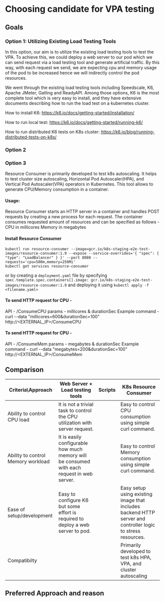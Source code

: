 # Choosing candidate for VPA testing

## Goals

### Option 1: Utilizing Existing Load Testing Tools

In this option, our aim is to utilize the existing load testing tools to test
the VPA. To achieve this, we could deploy a web server to our pod
which we can send request via a load testing tool and generate artificial traffic.
By this way, with each request we send, we are expecting cpu and memory usage of
the pod to be increased hence we will indirectly control the pod resources.

We went through the existing load testing tools including Speedscale, K6,
Apache JMeter, Gatling and ReadyAPI. Among those options, K6 is the most complete tool
which is very easy to install, and they have extensive documents describing 
how to run the load test on a kubernetes cluster.

How to install K6:
https://k6.io/docs/getting-started/installation/

How to run local test:
https://k6.io/docs/getting-started/running-k6/

How to run distributed K6 tests on K8s cluster:
https://k6.io/blog/running-distributed-tests-on-k8s/

### Option 2

### Option 3

Resource Consumer is primarily developed to test k8s autoscaling. It helps to test cluster size autoscaling, Horizontal Pod Autoscaler(HPA), and Vertical Pod Autoscaler(VPA) operators in Kubernetes. This tool allows to generate CPU/Memory consumption in a container.

#### Usage:
Resource Consumer starts an HTTP server in a container and handles POST requests by creating a new process for each request.
The container consumes requested amount of resources and can be specified as follows -
CPU in millicores
Memory in megabytes

#### Install Resource Consumer
```
kubectl run resource-consumer --image=gcr.io/k8s-staging-e2e-test-images/resource-consumer:1.9 --expose --service-overrides='{ "spec": { "type": "LoadBalancer" } }' --port 8080 --requests='cpu=500m,memory=256Mi'
kubectl get services resource-consumer
```
or by creating a ```deployment.yaml``` file by specifying ```spec.template.spec.containers[].image: gcr.io/k8s-staging-e2e-test-images/resource-consumer:1.9``` and deploying it using ```kubectl apply -f <filename.yaml>```

#### To send HTTP request for CPU - 
API - /ConsumeCPU
params - millicores & durationSec
Example command - curl --data "millicores=600&durationSec=100" http://<EXTERNAL_IP>/ConsumeCPU

#### To send HTTP request for CPU - 
API - /ConsumeMem
params - megabytes & durationSec
Example command - curl --data "megabytes=200&durationSec=100" http://<EXTERNAL_IP>/ConsumeMem


## Comparison

| Criteria\Approach                  | Web Server + Load testing tools | Scripts | K8s Resource Consumer |
|------------------------------------|---------------------------------|---------|-----------------------|
| Ability to control CPU load        | It is not a trivial task to control the CPU utilization with server request.                               |         | Easy to control CPU consumption using simple curl command.                      |
| Ability to control Memory workload | It is easily configurable how much memory will be consumed with each request in web server.                                |         | Easy to control Memory consumption using simple curl command.                      |
| Ease of setup/development          | Easy to configure K6 but some effort is required to deploy a web server to pod. |         | Easy setup using existing image that includes backend HTTP server and controller logic to stress resources.                      |
| Compatibilty                                  |                                 |         | Primarily developed to test k8s HPA, VPA, and cluster autoscaling                      |

## Preferred Approach and reason

